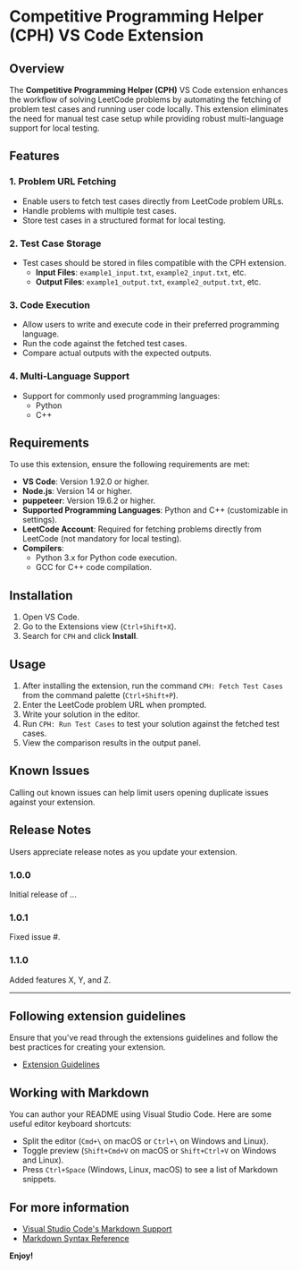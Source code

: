 # Competitive Programming Helper (CPH) VS Code Extension

## Overview

The **Competitive Programming Helper (CPH)** VS Code extension enhances the workflow of solving LeetCode problems by automating the fetching of problem test cases and running user code locally. This extension eliminates the need for manual test case setup while providing robust multi-language support for local testing.

## Features

### 1. **Problem URL Fetching**

- Enable users to fetch test cases directly from LeetCode problem URLs.
- Handle problems with multiple test cases.
- Store test cases in a structured format for local testing.

### 2. **Test Case Storage**

- Test cases should be stored in files compatible with the CPH extension.
  - **Input Files**: `example1_input.txt`, `example2_input.txt`, etc.
  - **Output Files**: `example1_output.txt`, `example2_output.txt`, etc.

### 3. **Code Execution**

- Allow users to write and execute code in their preferred programming language.
- Run the code against the fetched test cases.
- Compare actual outputs with the expected outputs.

### 4. **Multi-Language Support**

- Support for commonly used programming languages:
  - Python
  - C++

## Requirements

To use this extension, ensure the following requirements are met:

- **VS Code**: Version 1.92.0 or higher.
- **Node.js**: Version 14 or higher.
- **puppeteer**: Version 19.6.2 or higher.
- **Supported Programming Languages**: Python and C++ (customizable in settings).
- **LeetCode Account**: Required for fetching problems directly from LeetCode (not mandatory for local testing).
- **Compilers**:
  - Python 3.x for Python code execution.
  - GCC for C++ code compilation.


## Installation

1. Open VS Code.
2. Go to the Extensions view (`Ctrl+Shift+X`).
3. Search for `CPH` and click **Install**.

## Usage

1. After installing the extension, run the command `CPH: Fetch Test Cases` from the command palette (`Ctrl+Shift+P`).
2. Enter the LeetCode problem URL when prompted.
3. Write your solution in the editor.
4. Run `CPH: Run Test Cases` to test your solution against the fetched test cases.
5. View the comparison results in the output panel.

## Known Issues

Calling out known issues can help limit users opening duplicate issues against your extension.

## Release Notes

Users appreciate release notes as you update your extension.

### 1.0.0

Initial release of ...

### 1.0.1

Fixed issue #.

### 1.1.0

Added features X, Y, and Z.

---

## Following extension guidelines

Ensure that you've read through the extensions guidelines and follow the best practices for creating your extension.

* [Extension Guidelines](https://code.visualstudio.com/api/references/extension-guidelines)

## Working with Markdown

You can author your README using Visual Studio Code. Here are some useful editor keyboard shortcuts:

* Split the editor (`Cmd+\` on macOS or `Ctrl+\` on Windows and Linux).
* Toggle preview (`Shift+Cmd+V` on macOS or `Shift+Ctrl+V` on Windows and Linux).
* Press `Ctrl+Space` (Windows, Linux, macOS) to see a list of Markdown snippets.

## For more information

* [Visual Studio Code's Markdown Support](http://code.visualstudio.com/docs/languages/markdown)
* [Markdown Syntax Reference](https://help.github.com/articles/markdown-basics/)

**Enjoy!**
